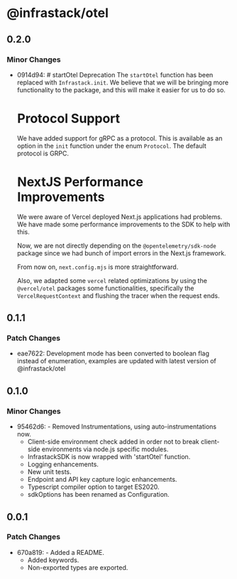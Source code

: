 # @infrastack/otel

## 0.2.0

### Minor Changes

- 0914d94: # startOtel Deprecation
  The `startOtel` function has been replaced with `Infrastack.init`. We believe that we will be bringing more functionality to the package, and this will make it easier for us to do so.

  # Protocol Support

  We have added support for gRPC as a protocol. This is available as an option in the `init` function under the enum `Protocol`. The default protocol is GRPC.

  # NextJS Performance Improvements

  We were aware of Vercel deployed Next.js applications had problems. We have made some performance improvements to the SDK to help with this.

  Now, we are not directly depending on the `@opentelemetry/sdk-node` package since we had bunch of import errors in the Next.js framework.

  From now on, `next.config.mjs` is more straightforward.

  Also, we adapted some `vercel` related optimizations by using the `@vercel/otel` packages some functionalities, specifically the `VercelRequestContext` and flushing the tracer when the request ends.

## 0.1.1

### Patch Changes

- eae7622: Development mode has been converted to boolean flag instead of enumeration, examples are updated with latest version of @infrastack/otel

## 0.1.0

### Minor Changes

- 95462d6: - Removed Instrumentations, using auto-instrumentations now.
  - Client-side environment check added in order not to break client-side environments via node.js specific modules.
  - InfrastackSDK is now wrapped with 'startOtel' function.
  - Logging enhancements.
  - New unit tests.
  - Endpoint and API key capture logic enhancements.
  - Typescript compiler option to target ES2020.
  - sdkOptions has been renamed as Configuration.

## 0.0.1

### Patch Changes

- 670a819: - Added a README.
  - Added keywords.
  - Non-exported types are exported.
